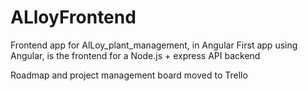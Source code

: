 # ALloyFrontend

Frontend app for AlLoy_plant_management, in Angular
First app using Angular, is the frontend for a Node.js + express API backend

Roadmap and project management board moved to Trello